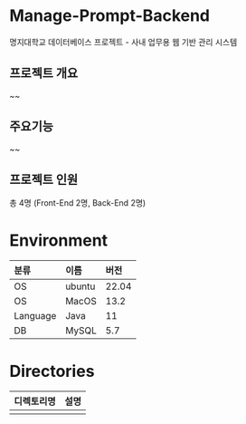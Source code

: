 # Manage-Prompt-Backend
명지대학교 데이터베이스 프로젝트 - 사내 업무용 웹 기반 관리 시스템

## 프로젝트 개요
~~

## 주요기능
~~

## 프로젝트 인원
총 4명 (Front-End 2명, Back-End 2명)

# Environment

|분류|이름|버전|
|:---|:---|:---|
|OS|ubuntu|22.04|
|OS|MacOS|13.2|
|Language|Java|11|
|DB|MySQL|5.7|

# Directories
|디렉토리명|설명|
|:---|:---|
|||
